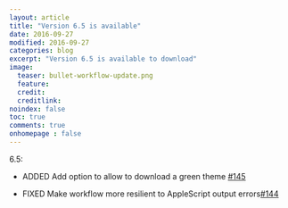 ```yaml
---
layout: article
title: "Version 6.5 is available"
date: 2016-09-27
modified: 2016-09-27
categories: blog
excerpt: "Version 6.5 is available to download"
image:
  teaser: bullet-workflow-update.png
  feature:
  credit:
  creditlink:
noindex: false
toc: true
comments: true
onhomepage : false
---
```



6.5:

* <span class="badge info">ADDED</span> Add option to allow to download a green theme [#145](https://github.com/vdesabou/alfred-spotify-mini-player/issues/145)

* <span class="badge danger">FIXED</span> Make workflow more resilient to AppleScript output errors[#144](https://github.com/vdesabou/alfred-spotify-mini-player/issues/144)
